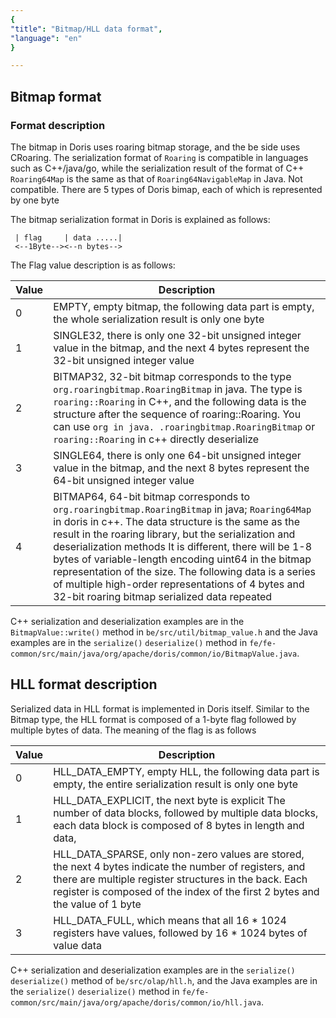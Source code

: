 ```yaml
---
{
"title": "Bitmap/HLL data format",
"language": "en"
}

---
```


<!-- 
Licensed to the Apache Software Foundation (ASF) under one
or more contributor license agreements.  See the NOTICE file
distributed with this work for additional information
regarding copyright ownership.  The ASF licenses this file
to you under the Apache License, Version 2.0 (the
"License"); you may not use this file except in compliance
with the License.  You may obtain a copy of the License at

  http://www.apache.org/licenses/LICENSE-2.0

Unless required by applicable law or agreed to in writing,
software distributed under the License is distributed on an
"AS IS" BASIS, WITHOUT WARRANTIES OR CONDITIONS OF ANY
KIND, either express or implied.  See the License for the
specific language governing permissions and limitations
under the License.
-->

## Bitmap format
### Format description
The bitmap in Doris uses roaring bitmap storage, and the be side uses CRoaring. The serialization format of `Roaring` is compatible in languages ​​such as C++/java/go, while the serialization result of the format of C++ `Roaring64Map` is the same as that of `Roaring64NavigableMap` in Java. Not compatible. There are 5 types of Doris bimap, each of which is represented by one byte

The bitmap serialization format in Doris is explained as follows:

```
 | flag     | data .....|
 <--1Byte--><--n bytes-->
```

The Flag value description is as follows:

| Value | Description |
| ---- | ------------------------------------------------------------ |
| 0 | EMPTY, empty bitmap, the following data part is empty, the whole serialization result is only one byte |
| 1 | SINGLE32, there is only one 32-bit unsigned integer value in the bitmap, and the next 4 bytes represent the 32-bit unsigned integer value |
| 2 | BITMAP32, 32-bit bitmap corresponds to the type `org.roaringbitmap.RoaringBitmap` in java. The type is `roaring::Roaring` in C++, and the following data is the structure after the sequence of roaring::Roaring. You can use `org in java. .roaringbitmap.RoaringBitmap` or `roaring::Roaring` in c++ directly deserialize |
| 3 | SINGLE64, there is only one 64-bit unsigned integer value in the bitmap, and the next 8 bytes represent the 64-bit unsigned integer value |
| 4 | BITMAP64, 64-bit bitmap corresponds to `org.roaringbitmap.RoaringBitmap` in java; `Roaring64Map` in doris in c++. The data structure is the same as the result in the roaring library, but the serialization and deserialization methods It is different, there will be 1-8 bytes of variable-length encoding uint64 in the bitmap representation of the size. The following data is a series of multiple high-order representations of 4 bytes and 32-bit roaring bitmap serialized data repeated |

C++ serialization and deserialization examples are in the `BitmapValue::write()` method in `be/src/util/bitmap_value.h` and the Java examples are in the `serialize()` `deserialize()` method in `fe/fe-common/src/main/java/org/apache/doris/common/io/BitmapValue.java`.

## HLL format description

Serialized data in HLL format is implemented in Doris itself. Similar to the Bitmap type, the HLL format is composed of a 1-byte flag followed by multiple bytes of data. The meaning of the flag is as follows



| Value | Description |
| ---- | ------------------------------------------------------------ |
| 0 | HLL_DATA_EMPTY, empty HLL, the following data part is empty, the entire serialization result is only one byte |
| 1 | HLL_DATA_EXPLICIT, the next byte is explicit The number of data blocks, followed by multiple data blocks, each data block is composed of 8 bytes in length and data, |
| 2 | HLL_DATA_SPARSE, only non-zero values are stored, the next 4 bytes indicate the number of registers, and there are multiple register structures in the back. Each register is composed of the index of the first 2 bytes and the value of 1 byte |
| 3 | HLL_DATA_FULL, which means that all 16 * 1024 registers have values, followed by 16 * 1024 bytes of value data |

C++ serialization and deserialization examples are in the `serialize()` `deserialize()` method of `be/src/olap/hll.h`, and the Java examples are in the `serialize()` `deserialize()` method in `fe/fe-common/src/main/java/org/apache/doris/common/io/hll.java`.
